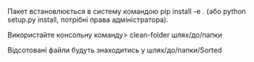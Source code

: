 Пакет встановлюється в систему командою pip install -e . (або python setup.py install, потрібні права адміністратора).

Використайте консольну команду> clean-folder шлях/до/папки

Відсотовані файли будуть знаходитись у шлях/до/папки/Sorted